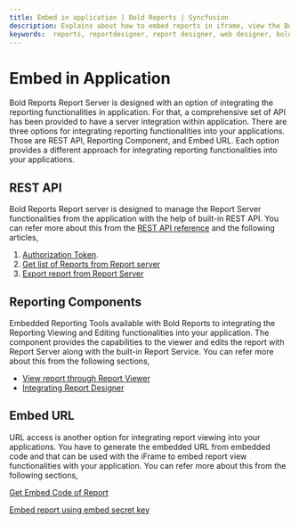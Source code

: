 ```yaml
---
title: Embed in application | Bold Reports | Syncfusion
description: Explains about how to embed reports in iframe, view the Bold Reports Server reports using the Report Viewer, integrate the Report Designer into other application.
keywords:  reports, reportdesigner, report designer, web designer, bold-reports reportdesigner.
---
```


# Embed in Application

Bold Reports Report Server is designed with an option of integrating the reporting functionalities in application. For that, a comprehensive set of API has been provided to have a server integration within application. There are three options for integrating reporting functionalities into your applications. Those are REST API, Reporting Component, and Embed URL. Each option provides a different approach for integrating reporting functionalities into your applications.

## REST API

Bold Reports Report server is designed to manage the Report Server functionalities from the application with the help of built-in REST API. You can refer more about this from the <a href="../../../../rest-api-reference/v1.0" target="_blank">REST API reference</a> and the following articles,

1. [Authorization Token](./../../developer-guide/how-to/generate-access-token-for-bold-reports-server-using-credentials/).
2. [Get list of Reports from Report server](../../developer-guide/how-to/get-list-of-items-from-bold-reports-server/)
3. [Export report from Report Server](./../../developer-guide/how-to/export-report-from-bold-reports-server/)

## Reporting Components

Embedded Reporting Tools available with Bold Reports to integrating the Reporting Viewing and Editing functionalities into your application. The component provides the capabilities to the viewer and edits the report with Report Server along with the built-in Report Service. You can refer more about this from the following sections,

* [View report through Report Viewer](./../embed-in-application/view-report-through-report-viewer/)
* [Integrating Report Designer](./../embed-in-application/integrating-report-designer/)

## Embed URL

URL access is another option for integrating report viewing into your applications. You have to generate the embedded URL from embedded code and that can be used with the iFrame to embed report view functionalities with your application. You can refer more about this from the following sections,

[Get Embed Code of Report](./../embed-in-application/iframe/embed-code-of-report/)

[Embed report using embed secret key](./../embed-in-application/iframe/embed-secret-key/)